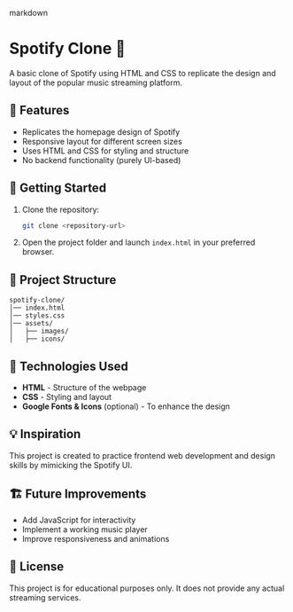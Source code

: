 markdown
# Spotify Clone 🎵

A basic clone of Spotify using HTML and CSS to replicate the design and layout of the popular music streaming platform.

## 📌 Features
- Replicates the homepage design of Spotify
- Responsive layout for different screen sizes
- Uses HTML and CSS for styling and structure
- No backend functionality (purely UI-based)

## 🚀 Getting Started
1. Clone the repository:
   ```bash
   git clone <repository-url>
   ```
2. Open the project folder and launch `index.html` in your preferred browser.

## 📂 Project Structure
```
spotify-clone/
│── index.html
│── styles.css
│── assets/
│   ├── images/
│   ├── icons/
```

## 🎨 Technologies Used
- **HTML** - Structure of the webpage
- **CSS** - Styling and layout
- **Google Fonts & Icons** (optional) - To enhance the design

## 💡 Inspiration
This project is created to practice frontend web development and design skills by mimicking the Spotify UI.

## 🏗 Future Improvements
- Add JavaScript for interactivity
- Implement a working music player
- Improve responsiveness and animations

## 📜 License
This project is for educational purposes only. It does not provide any actual streaming services.

